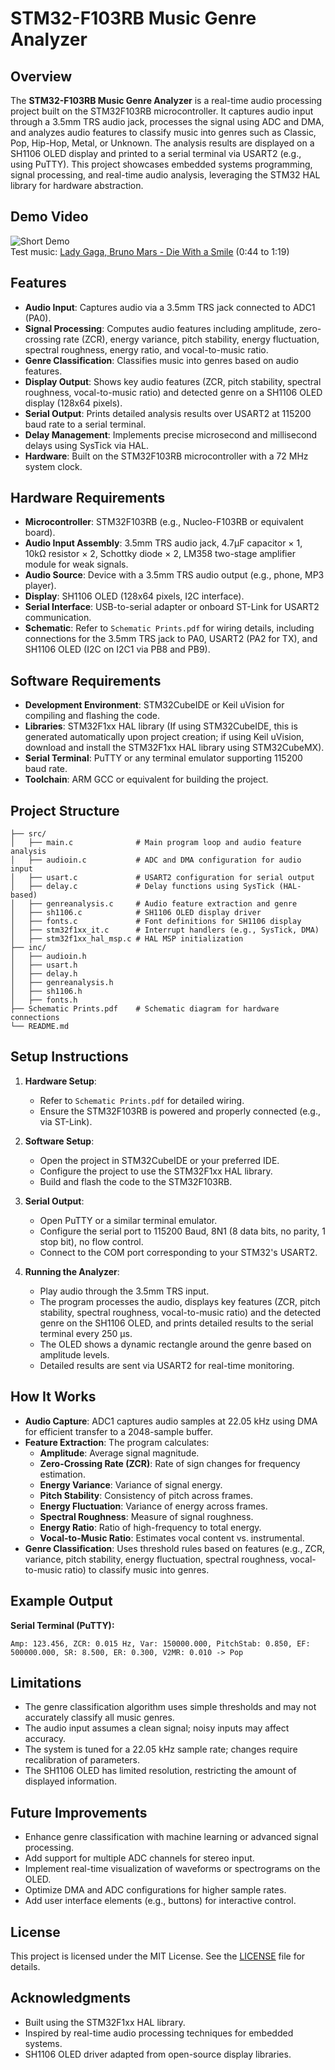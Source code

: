 # STM32-F103RB Music Genre Analyzer

## Overview
The **STM32-F103RB Music Genre Analyzer** is a real-time audio processing project built on the STM32F103RB microcontroller. It captures audio input through a 3.5mm TRS audio jack, processes the signal using ADC and DMA, and analyzes audio features to classify music into genres such as Classic, Pop, Hip-Hop, Metal, or Unknown. The analysis results are displayed on a SH1106 OLED display and printed to a serial terminal via USART2 (e.g., using PuTTY). This project showcases embedded systems programming, signal processing, and real-time audio analysis, leveraging the STM32 HAL library for hardware abstraction.

## Demo Video
![Short Demo](assets/demo-Die_With_A_Smile.gif)  
Test music: [Lady Gaga, Bruno Mars - Die With a Smile](https://youtu.be/kPa7bsKwL-c?si=mSoSqakVT_kw9lkq) (0:44 to 1:19)

## Features
- **Audio Input**: Captures audio via a 3.5mm TRS jack connected to ADC1 (PA0).
- **Signal Processing**: Computes audio features including amplitude, zero-crossing rate (ZCR), energy variance, pitch stability, energy fluctuation, spectral roughness, energy ratio, and vocal-to-music ratio.
- **Genre Classification**: Classifies music into genres based on audio features.
- **Display Output**: Shows key audio features (ZCR, pitch stability, spectral roughness, vocal-to-music ratio) and detected genre on a SH1106 OLED display (128x64 pixels).
- **Serial Output**: Prints detailed analysis results over USART2 at 115200 baud rate to a serial terminal.
- **Delay Management**: Implements precise microsecond and millisecond delays using SysTick via HAL.
- **Hardware**: Built on the STM32F103RB microcontroller with a 72 MHz system clock.

## Hardware Requirements
- **Microcontroller**: STM32F103RB (e.g., Nucleo-F103RB or equivalent board).
- **Audio Input Assembly**: 3.5mm TRS audio jack, 4.7μF capacitor × 1, 10kΩ resistor × 2, Schottky diode × 2, LM358 two-stage amplifier module for weak signals.
- **Audio Source**: Device with a 3.5mm TRS audio output (e.g., phone, MP3 player).
- **Display**: SH1106 OLED (128x64 pixels, I2C interface).
- **Serial Interface**: USB-to-serial adapter or onboard ST-Link for USART2 communication.
- **Schematic**: Refer to `Schematic Prints.pdf` for wiring details, including connections for the 3.5mm TRS jack to PA0, USART2 (PA2 for TX), and SH1106 OLED (I2C on I2C1 via PB8 and PB9).

## Software Requirements
- **Development Environment**: STM32CubeIDE or Keil uVision for compiling and flashing the code.
- **Libraries**: STM32F1xx HAL library (If using STM32CubeIDE, this is generated automatically upon project creation; if using Keil uVision, download and install the STM32F1xx HAL library using STM32CubeMX).
- **Serial Terminal**: PuTTY or any terminal emulator supporting 115200 baud rate.
- **Toolchain**: ARM GCC or equivalent for building the project.

## Project Structure
```
├── src/
│   ├── main.c              # Main program loop and audio feature analysis
│   ├── audioin.c           # ADC and DMA configuration for audio input
│   ├── usart.c             # USART2 configuration for serial output
│   ├── delay.c             # Delay functions using SysTick (HAL-based)
│   ├── genreanalysis.c     # Audio feature extraction and genre
│   ├── sh1106.c            # SH1106 OLED display driver
│   ├── fonts.c             # Font definitions for SH1106 display
│   ├── stm32f1xx_it.c      # Interrupt handlers (e.g., SysTick, DMA)
│   ├── stm32f1xx_hal_msp.c # HAL MSP initialization
├── inc/
│   ├── audioin.h
│   ├── usart.h
│   ├── delay.h
│   ├── genreanalysis.h
│   ├── sh1106.h
│   ├── fonts.h
├── Schematic Prints.pdf    # Schematic diagram for hardware connections
└── README.md              
```

## Setup Instructions
1. **Hardware Setup**:
   - Refer to `Schematic Prints.pdf` for detailed wiring.
   - Ensure the STM32F103RB is powered and properly connected (e.g., via ST-Link).

2. **Software Setup**:
   - Open the project in STM32CubeIDE or your preferred IDE.
   - Configure the project to use the STM32F1xx HAL library.
   - Build and flash the code to the STM32F103RB.

3. **Serial Output**:
   - Open PuTTY or a similar terminal emulator.
   - Configure the serial port to 115200 Baud, 8N1 (8 data bits, no parity, 1 stop bit), no flow control.
   - Connect to the COM port corresponding to your STM32's USART2.

4. **Running the Analyzer**:
   - Play audio through the 3.5mm TRS input.
   - The program processes the audio, displays key features (ZCR, pitch stability, spectral roughness, vocal-to-music ratio) and the detected genre on the SH1106 OLED, and prints detailed results to the serial terminal every 250 μs.
   - The OLED shows a dynamic rectangle around the genre based on amplitude levels.
   - Detailed results are sent via USART2 for real-time monitoring.

## How It Works
- **Audio Capture**: ADC1 captures audio samples at 22.05 kHz using DMA for efficient transfer to a 2048-sample buffer.
- **Feature Extraction**: The program calculates:
  - **Amplitude**: Average signal magnitude.
  - **Zero-Crossing Rate (ZCR)**: Rate of sign changes for frequency estimation.
  - **Energy Variance**: Variance of signal energy.
  - **Pitch Stability**: Consistency of pitch across frames.
  - **Energy Fluctuation**: Variance of energy across frames.
  - **Spectral Roughness**: Measure of signal roughness.
  - **Energy Ratio**: Ratio of high-frequency to total energy.
  - **Vocal-to-Music Ratio**: Estimates vocal content vs. instrumental.
- **Genre Classification**: Uses threshold rules based on features (e.g., ZCR, variance, pitch stability, energy fluctuation, spectral roughness, vocal-to-music ratio) to classify music into genres.

## Example Output
**Serial Terminal (PuTTY):**
```
Amp: 123.456, ZCR: 0.015 Hz, Var: 150000.000, PitchStab: 0.850, EF: 500000.000, SR: 8.500, ER: 0.300, V2MR: 0.010 -> Pop
```

## Limitations
- The genre classification algorithm uses simple thresholds and may not accurately classify all music genres.
- The audio input assumes a clean signal; noisy inputs may affect accuracy.
- The system is tuned for a 22.05 kHz sample rate; changes require recalibration of parameters.
- The SH1106 OLED has limited resolution, restricting the amount of displayed information.

## Future Improvements
- Enhance genre classification with machine learning or advanced signal processing.
- Add support for multiple ADC channels for stereo input.
- Implement real-time visualization of waveforms or spectrograms on the OLED.
- Optimize DMA and ADC configurations for higher sample rates.
- Add user interface elements (e.g., buttons) for interactive control.

## License
This project is licensed under the MIT License. See the [LICENSE](LICENSE) file for details.

## Acknowledgments
- Built using the STM32F1xx HAL library.
- Inspired by real-time audio processing techniques for embedded systems.
- SH1106 OLED driver adapted from open-source display libraries.

